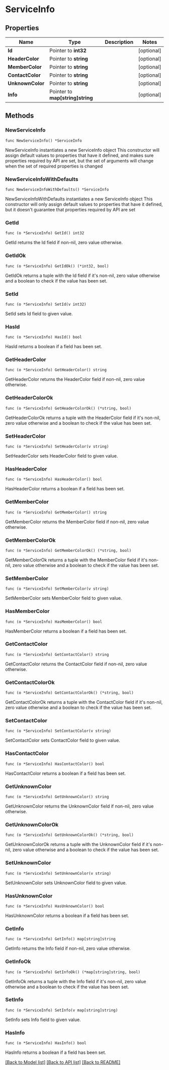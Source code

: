 # ServiceInfo

## Properties

Name | Type | Description | Notes
------------ | ------------- | ------------- | -------------
**Id** | Pointer to **int32** |  | [optional] 
**HeaderColor** | Pointer to **string** |  | [optional] 
**MemberColor** | Pointer to **string** |  | [optional] 
**ContactColor** | Pointer to **string** |  | [optional] 
**UnknownColor** | Pointer to **string** |  | [optional] 
**Info** | Pointer to **map[string]string** |  | [optional] 

## Methods

### NewServiceInfo

`func NewServiceInfo() *ServiceInfo`

NewServiceInfo instantiates a new ServiceInfo object
This constructor will assign default values to properties that have it defined,
and makes sure properties required by API are set, but the set of arguments
will change when the set of required properties is changed

### NewServiceInfoWithDefaults

`func NewServiceInfoWithDefaults() *ServiceInfo`

NewServiceInfoWithDefaults instantiates a new ServiceInfo object
This constructor will only assign default values to properties that have it defined,
but it doesn't guarantee that properties required by API are set

### GetId

`func (o *ServiceInfo) GetId() int32`

GetId returns the Id field if non-nil, zero value otherwise.

### GetIdOk

`func (o *ServiceInfo) GetIdOk() (*int32, bool)`

GetIdOk returns a tuple with the Id field if it's non-nil, zero value otherwise
and a boolean to check if the value has been set.

### SetId

`func (o *ServiceInfo) SetId(v int32)`

SetId sets Id field to given value.

### HasId

`func (o *ServiceInfo) HasId() bool`

HasId returns a boolean if a field has been set.

### GetHeaderColor

`func (o *ServiceInfo) GetHeaderColor() string`

GetHeaderColor returns the HeaderColor field if non-nil, zero value otherwise.

### GetHeaderColorOk

`func (o *ServiceInfo) GetHeaderColorOk() (*string, bool)`

GetHeaderColorOk returns a tuple with the HeaderColor field if it's non-nil, zero value otherwise
and a boolean to check if the value has been set.

### SetHeaderColor

`func (o *ServiceInfo) SetHeaderColor(v string)`

SetHeaderColor sets HeaderColor field to given value.

### HasHeaderColor

`func (o *ServiceInfo) HasHeaderColor() bool`

HasHeaderColor returns a boolean if a field has been set.

### GetMemberColor

`func (o *ServiceInfo) GetMemberColor() string`

GetMemberColor returns the MemberColor field if non-nil, zero value otherwise.

### GetMemberColorOk

`func (o *ServiceInfo) GetMemberColorOk() (*string, bool)`

GetMemberColorOk returns a tuple with the MemberColor field if it's non-nil, zero value otherwise
and a boolean to check if the value has been set.

### SetMemberColor

`func (o *ServiceInfo) SetMemberColor(v string)`

SetMemberColor sets MemberColor field to given value.

### HasMemberColor

`func (o *ServiceInfo) HasMemberColor() bool`

HasMemberColor returns a boolean if a field has been set.

### GetContactColor

`func (o *ServiceInfo) GetContactColor() string`

GetContactColor returns the ContactColor field if non-nil, zero value otherwise.

### GetContactColorOk

`func (o *ServiceInfo) GetContactColorOk() (*string, bool)`

GetContactColorOk returns a tuple with the ContactColor field if it's non-nil, zero value otherwise
and a boolean to check if the value has been set.

### SetContactColor

`func (o *ServiceInfo) SetContactColor(v string)`

SetContactColor sets ContactColor field to given value.

### HasContactColor

`func (o *ServiceInfo) HasContactColor() bool`

HasContactColor returns a boolean if a field has been set.

### GetUnknownColor

`func (o *ServiceInfo) GetUnknownColor() string`

GetUnknownColor returns the UnknownColor field if non-nil, zero value otherwise.

### GetUnknownColorOk

`func (o *ServiceInfo) GetUnknownColorOk() (*string, bool)`

GetUnknownColorOk returns a tuple with the UnknownColor field if it's non-nil, zero value otherwise
and a boolean to check if the value has been set.

### SetUnknownColor

`func (o *ServiceInfo) SetUnknownColor(v string)`

SetUnknownColor sets UnknownColor field to given value.

### HasUnknownColor

`func (o *ServiceInfo) HasUnknownColor() bool`

HasUnknownColor returns a boolean if a field has been set.

### GetInfo

`func (o *ServiceInfo) GetInfo() map[string]string`

GetInfo returns the Info field if non-nil, zero value otherwise.

### GetInfoOk

`func (o *ServiceInfo) GetInfoOk() (*map[string]string, bool)`

GetInfoOk returns a tuple with the Info field if it's non-nil, zero value otherwise
and a boolean to check if the value has been set.

### SetInfo

`func (o *ServiceInfo) SetInfo(v map[string]string)`

SetInfo sets Info field to given value.

### HasInfo

`func (o *ServiceInfo) HasInfo() bool`

HasInfo returns a boolean if a field has been set.


[[Back to Model list]](../README.md#documentation-for-models) [[Back to API list]](../README.md#documentation-for-api-endpoints) [[Back to README]](../README.md)


